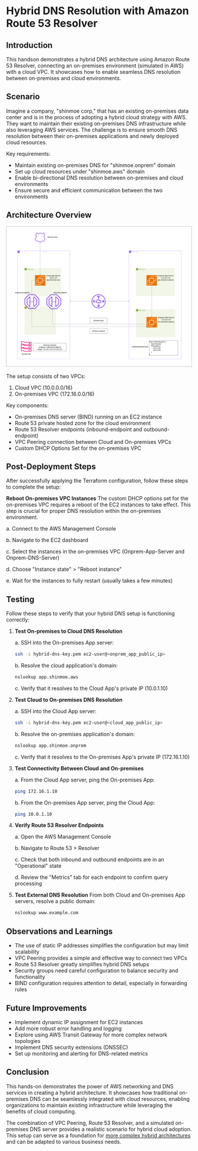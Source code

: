 # Hybrid DNS Resolution with Amazon Route 53 Resolver

## Introduction

This handson demonstrates a hybrid DNS architecture using Amazon Route 53 Resolver, connecting an on-premises environment (simulated in AWS) with a cloud VPC. It showcases how to enable seamless DNS resolution between on-premises and cloud environments.

## Scenario

Imagine a company, "shinmoe corp," that has an existing on-premises data center and is in the process of adopting a hybrid cloud strategy with AWS. They want to maintain their existing on-premises DNS infrastructure while also leveraging AWS services. The challenge is to ensure smooth DNS resolution between their on-premises applications and newly deployed cloud resources.

Key requirements:
- Maintain existing on-premises DNS for "shinmoe.onprem" domain
- Set up cloud resources under "shinmoe.aws" domain
- Enable bi-directional DNS resolution between on-premises and cloud environments
- Ensure secure and efficient communication between the two environments

## Architecture Overview

![Hybrid DNS Architecture](images/hybriddns.png)

The setup consists of two VPCs:
1. Cloud VPC (10.0.0.0/16)
2. On-premises VPC (172.16.0.0/16)

Key components:
- On-premises DNS server (BIND) running on an EC2 instance
- Route 53 private hosted zone for the cloud environment
- Route 53 Resolver endpoints (inbound-endpoint and outbound-endpoint)
- VPC Peering connection between Cloud and On-premises VPCs
- Custom DHCP Options Set for the on-premises VPC

## Post-Deployment Steps

After successfully applying the Terraform configuration, follow these steps to complete the setup:

**Reboot On-premises VPC Instances**
The custom DHCP options set for the on-premises VPC requires a reboot of the EC2 instances to take effect. This step is crucial for proper DNS resolution within the on-premises environment.

a. Connect to the AWS Management Console

b. Navigate to the EC2 dashboard

c. Select the instances in the on-premises VPC (Onprem-App-Server and Onprem-DNS-Server)

d. Choose "Instance state" > "Reboot instance"

e. Wait for the instances to fully restart (usually takes a few minutes)

## Testing

Follow these steps to verify that your hybrid DNS setup is functioning correctly:

1. **Test On-premises to Cloud DNS Resolution**
   
   a. SSH into the On-premises App server:
      ```bash
      ssh -i hybrid-dns-key.pem ec2-user@<onprem_app_public_ip>
      ```
   b. Resolve the cloud application's domain:
      ```bash
      nslookup app.shinmoe.aws
      ```
   c. Verify that it resolves to the Cloud App's private IP (10.0.1.10)

2. **Test Cloud to On-premises DNS Resolution**
   
   a. SSH into the Cloud App server:
      ```bash
      ssh -i hybrid-dns-key.pem ec2-user@<cloud_app_public_ip>
      ```
   b. Resolve the on-premises application's domain:
      ```bash
      nslookup app.shinmoe.onprem
      ```
   c. Verify that it resolves to the On-premises App's private IP (172.16.1.10)

3. **Test Connectivity Between Cloud and On-premises**
   
   a. From the Cloud App server, ping the On-premises App:
      ```bash
      ping 172.16.1.10
      ```
   b. From the On-premises App server, ping the Cloud App:
      ```bash
      ping 10.0.1.10
      ```

4. **Verify Route 53 Resolver Endpoints**
   
   a. Open the AWS Management Console
   
   b. Navigate to Route 53 > Resolver
   
   c. Check that both inbound and outbound endpoints are in an "Operational" state
   
   d. Review the "Metrics" tab for each endpoint to confirm query processing

5. **Test External DNS Resolution**
   From both Cloud and On-premises App servers, resolve a public domain:
   ```bash
   nslookup www.example.com
   ```

## Observations and Learnings

- The use of static IP addresses simplifies the configuration but may limit scalability
- VPC Peering provides a simple and effective way to connect two VPCs
- Route 53 Resolver greatly simplifies hybrid DNS setups
- Security groups need careful configuration to balance security and functionality
- BIND configuration requires attention to detail, especially in forwarding rules

## Future Improvements

- Implement dynamic IP assignment for EC2 instances
- Add more robust error handling and logging
- Explore using AWS Transit Gateway for more complex network topologies
- Implement DNS security extensions (DNSSEC)
- Set up monitoring and alerting for DNS-related metrics

## Conclusion

This hands-on demonstrates the power of AWS networking and DNS services in creating a hybrid architecture. It showcases how traditional on-premises DNS can be seamlessly integrated with cloud resources, enabling organizations to maintain existing infrastructure while leveraging the benefits of cloud computing.

The combination of VPC Peering, Route 53 Resolver, and a simulated on-premises DNS server provides a realistic scenario for hybrid cloud adoption. This setup can serve as a foundation for [more complex hybrid architectures](https://d1.awsstatic.com/architecture-diagrams/ArchitectureDiagrams/hybrid-dns_route53-resolver-endpoint-ra.pdf?ntwd_hyb9) and can be adapted to various business needs.
